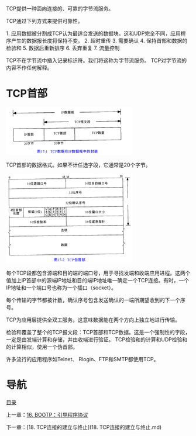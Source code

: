 TCP提供一种面向连接的、可靠的字节流服务。

TCP通过下列方式来提供可靠性。

1. 应用数据被分割成TCP认为最适合发送的数据块。这和UDP完全不同，应用程序产生的数据报长度将保持不变。
2. 超时重传
3. 需要确认
4. 保持首部和数据的检验和
5. 数据后重新排序
6. 丢弃重复
7. 流量控制

TCP不在字节流中插入记录标识符。我们将这称为字节流服务。 TCP对字节流的内容不作任何解释。

# TCP首部

![graphic](img/chap17/img0.png)

TCP首部的数据格式。如果不计任选字段，它通常是20个字节。

![graphic](img/chap17/img1.png)

每个TCP段都包含源端和目的端的端口号，用于寻找发端和收端应用进程。这两个值加上IP首部中的源端IP地址和目的端IP地址唯一确定一个TCP连接。有时，一个IP地址和一个端口号也称为一个插口（socket）。

每个传输的字节都被计数，确认序号包含发送确认的一端所期望收到的下一个序号。

TCP为应用层提供全双工服务。这意味数据能在两个方向上独立地进行传输。

检验和覆盖了整个的TCP报文段：TCP首部和TCP数据。这是一个强制性的字段，一定是由发端计算和存储，并由收端进行验证。 TCP检验和的计算和UDP检验和的计算相似，使用一个伪首部。

许多流行的应用程序如Telnet、 Rlogin、FTP和SMTP都使用TCP。

# 导航

[目录](README.md)

上一章：[16. BOOTP：引导程序协议](16. BOOTP：引导程序协议.md)

下一章：[18. TCP连接的建立与终止](18. TCP连接的建立与终止.md)


